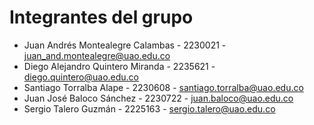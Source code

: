 # Integrantes del grupo

- Juan Andrés Montealegre Calambas - 2230021 - juan_and.montealegre@uao.edu.co
- Diego Alejandro Quintero Miranda - 2235621 - diego.quintero@uao.edu.co
- Santiago Torralba Alape - 2230608 - santiago.torralba@uao.edu.co
- Juan José Baloco Sánchez - 2230722 - juan.baloco@uao.edu.co
- Sergio Talero Guzmán - 2225163 - sergio.talero@uao.edu.co
